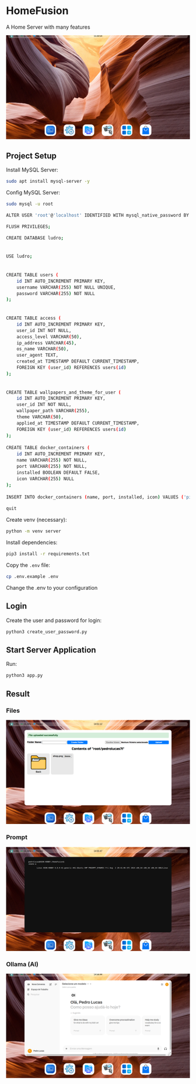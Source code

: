 # HomeFusion
 A Home Server with many features
 
![HomeFusion](screenshots/dashboard.png)
## Project Setup

Install MySQL Server:
```sh
sudo apt install mysql-server -y
```

Config MySQL Server:
```sh
sudo mysql -u root
```

```sh
ALTER USER 'root'@'localhost' IDENTIFIED WITH mysql_native_password BY 'mynewpassword';
```

```sh
FLUSH PRIVILEGES;
```

```sh
CREATE DATABASE ludro;


USE ludro;


CREATE TABLE users (
    id INT AUTO_INCREMENT PRIMARY KEY,
    username VARCHAR(255) NOT NULL UNIQUE,
    password VARCHAR(255) NOT NULL
);


CREATE TABLE access (
    id INT AUTO_INCREMENT PRIMARY KEY,
    user_id INT NOT NULL,
    access_level VARCHAR(50),
    ip_address VARCHAR(45),
    os_name VARCHAR(50),
    user_agent TEXT,
    created_at TIMESTAMP DEFAULT CURRENT_TIMESTAMP,
    FOREIGN KEY (user_id) REFERENCES users(id)
);


CREATE TABLE wallpapers_and_theme_for_user (
    id INT AUTO_INCREMENT PRIMARY KEY,
    user_id INT NOT NULL,
    wallpaper_path VARCHAR(255),
    theme VARCHAR(50),
    applied_at TIMESTAMP DEFAULT CURRENT_TIMESTAMP,
    FOREIGN KEY (user_id) REFERENCES users(id)
);

CREATE TABLE docker_containers (
    id INT AUTO_INCREMENT PRIMARY KEY,
    name VARCHAR(255) NOT NULL,
    port VARCHAR(255) NOT NULL,
    installed BOOLEAN DEFAULT FALSE,
    icon VARCHAR(255) NULL
);

INSERT INTO docker_containers (name, port, installed, icon) VALUES ('pihole', '8090/admin', FALSE, '/static/icons/pihole.png');
```

```sh
quit
```

Create venv (necessary):
```sh
python -m venv server
```

Install dependencies:
```sh
pip3 install -r requirements.txt
```

Copy the `.env` file:
```sh
cp .env.example .env
```

Change the .env to your configuration

## Login

Create the user and password for login:
```sh
python3 create_user_password.py
```

## Start Server Application

Run:
```sh
python3 app.py
```

## Result
### Files
![HomeFusion in files](screenshots/files.png)

### Prompt
![HomeFusion in prompt](screenshots/prompt.png)

### Ollama (AI)
![HomeFusion in prompt](screenshots/ollama.png)


